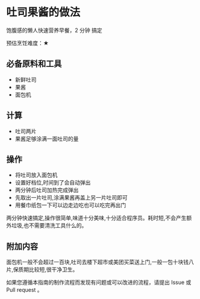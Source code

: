 # 吐司果酱的做法

饱腹感的懒人快速营养早餐，2 分钟 搞定

预估烹饪难度：★

## 必备原料和工具

- 新鲜吐司
- 果酱
- 面包机

## 计算

- 吐司两片
- 果酱足够涂满一面吐司的量

## 操作

- 将吐司放入面包机
- 设置好档位,时间到了会自动弹出
- 两分钟后吐司加热完成弹出
- 先取出一片吐司,涂满果酱再盖上另一片吐司即可
- 用餐巾纸包一下可以边走边吃也可以吃完再出门

两分钟快速搞定,操作很简单,味道十分美味,十分适合程序员。耗时短,不会产生额外垃圾,也不需要清洗工具什么的。

## 附加内容

面包机一般不会超过一百块,吐司去楼下超市或美团买菜送上门,一般一包十块钱八片,保质期比较短,很干净卫生。

如果您遵循本指南的制作流程而发现有问题或可以改进的流程，请提出 Issue 或 Pull request 。
